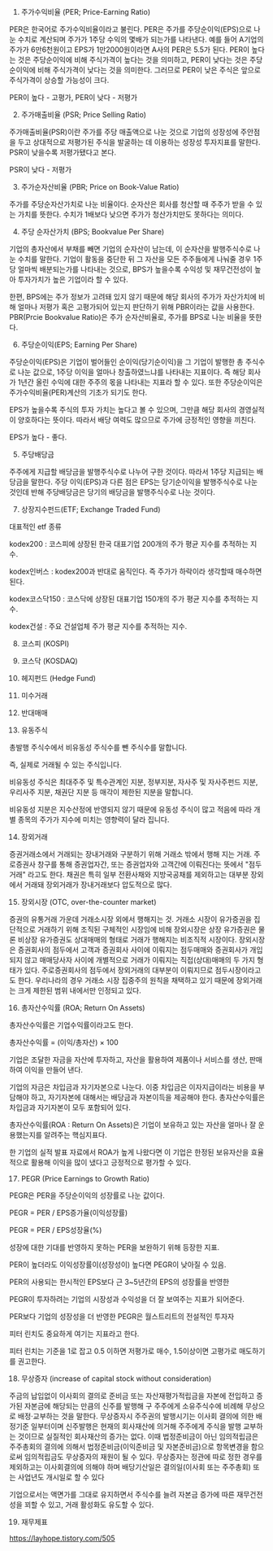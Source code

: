 1. 주가수익비율 (PER; Price-Earning Ratio)

PER은 한국어로 주가수익비율이라고 불린다. PER은 주가를 주당순이익(EPS)으로 나눈 수치로 계산되며 주가가 1주당 수익의 몇배가 되는가를 나타낸다. 예를 들어 A기업의 주가가 6만6천원이고 EPS가 1만2000원이라면 A사의 PER은 5.5가 된다. PER이 높다는 것은 주당순이익에 비해 주식가격이 높다는 것을 의미하고, PER이 낮다는 것은 주당순이익에 비해 주식가격이 낮다는 것을 의미한다. 그러므로 PER이 낮은 주식은 앞으로 주식가격이 상승할 가능성이 크다.

PER이 높다 - 고평가, PER이 낮다 - 저평가

2. 주가매출비율 (PSR; Price Selling Ratio) 

주가매출비율(PSR)이란 주가를 주당 매출액으로 나눈 것으로 기업의 성장성에 주안점을 두고 상대적으로 저평가된 주식을 발굴하는 데 이용하는 성장성 투자지표를 말한다. PSR이 낮을수록 저평가됐다고 본다.

PSR이 낮다 - 저평가

3. 주가순자산비율 (PBR; Price on Book-Value Ratio)

주가를 주당순자산가치로 나눈 비율이다. 순자산은 회사를 청산할 때 주주가 받을 수 있는 가치를 뜻한다. 수치가 1배보다 낮으면 주가가 청산가치만도 못하다는 의미다. 

4. 주당 순자산가치 (BPS; Bookvalue Per Share)

기업의 총자산에서 부채를 빼면 기업의 순자산이 남는데, 이 순자산을 발행주식수로 나눈 수치를 말한다.
기업이 활동을 중단한 뒤 그 자산을 모든 주주들에게 나눠줄 경우 1주당 얼마씩 배분되는가를 나타내는 것으로, BPS가 높을수록 수익성 및 재무건전성이 높아 투자가치가 높은 기업이라 할 수 있다.

한편, BPS에는 주가 정보가 고려돼 있지 않기 때문에 해당 회사의 주가가 자산가치에 비해 얼마나 저평가 혹은 고평가되어 있는지 판단하기 위해 PBR이라는 값을 사용한다. PBR(Prcie Bookvalue Ratio)은 주가 순자산비율로, 주가를 BPS로 나눈 비율을 뜻한다. 

6. 주당순이익(EPS; Earning Per Share)

주당순이익(EPS)은 기업이 벌어들인 순이익(당기순이익)을 그 기업이 발행한 총 주식수로 나눈 값으로, 1주당 이익을 얼마나 창출하였느냐를 나타내는 지표이다. 즉 해당 회사가 1년간 올린 수익에 대한 주주의 몫을 나타내는 지표라 할 수 있다. 또한 주당순이익은 주가수익비율(PER)계산의 기초가 되기도 한다.

EPS가 높을수록 주식의 투자 가치는 높다고 볼 수 있으며, 그만큼 해당 회사의 경영실적이 양호하다는 뜻이다. 따라서 배당 여력도 많으므로 주가에 긍정적인 영향을 끼친다.

EPS가 높다 - 좋다.

5. 주당배당금

주주에게 지급할 배당금을 발행주식수로 나누어 구한 것이다. 따라서 1주당 지급되는 배당금을 말한다. 주당 이익(EPS)과 다른 점은 EPS는 당기순이익을 발행주식수로 나눈 것인데 반해 주당배당금은 당기의 배당금을 발행주식수로 나눈 것이다.

7. 상장지수펀드(ETF; Exchange Traded Fund)

대표적인 etf 종류

kodex200 : 코스피에 상장된 한국 대표기업 200개의 주가 평균 지수를 추적하는 지수.

kodex인버스 : kodex200과 반대로 움직인다. 즉 주가가 하락이라 생각할때 매수하면 된다.

kodex코스닥150 : 코스닥에 상장된 대표기업 150개의 주가 평균 지수를 추적하는 지수. 

kodex건설 : 주요 건설업체 주가 평균 지수를 추적하는 지수.


8. 코스피 (KOSPI)

10. 코스닥 (KOSDAQ)

9. 헤지펀드 (Hedge Fund)

11. 미수거래

12. 반대매매

13. 유동주식

총발행 주식수에서 비유동성 주식수를 뺀 주식수를 말합니다.

즉, 실제로 거래될 수 있는 주식입니다.

비유동성 주식은 최대주주 및 특수관계인 지분, 정부지분, 자사주 및 자사주펀드 지분, 우리사주 지분, 채권단 지분 등 매각이 제한된 지분을 말합니다.

비유동성 지분은 지수산정에 반영되지 않기 때문에 유동성 주식이 많고 적음에 따라 개별 종목의 주가가 지수에 미치는 영향력이 달라 집니다.

14. 장외거래

증권거래소에서 거래되는 장내거래와 구분하기 위해 거래소 밖에서 행해 지는 거래. 주로증권사 창구를 통해 증권업자간, 또는 증권업자와 고객간에 이뤄진다는 뜻에서 "점두거래" 라고도 한다. 채권은 특히 일부 전환사채와 지방국공채를 제외하고는 대부분 장외에서 거래돼 장외거래가 장내거래보다 압도적으로 많다. 

15. 장외시장 (OTC, over-the-counter market) 

증권의 유통거래 가운데 거래소시장 외에서 행해지는 것. 거래소 시장이 유가증권을 집단적으로 거래하기 위해 조직된 구체적인 시장임에 비해 장외시장은 상장 유가증권은 물론 비상장 유가증권도 상대매매의 형태로 거래가 행해지는 비조직적 시장이다. 장외시장은 증권회사의 점두에서 고객과 증권회사 사이에 이뤄지는 점두매매와 증권회사가 개입되지 않고 매매당사자 사이에 개별적으로 거래가 이뤄지는 직접(상대)매매의 두 가지 형태가 있다. 주로증권회사의 점두에서 장외거래의 대부분이 이뤄지므로 점두시장이라고도 한다. 우리나라의 경우 거래소 시장 집중주의 원칙을 채택하고 있기 때문에 장외거래는 크게 제한된 범위 내에서만 인정되고 있다.  

16. 총자산수익률 (ROA; Return On Assets)

총자산수익률은 기업수익률이라고도 한다.

총자산수익률 = (이익/총자산) × 100

기업은 조달한 자금을 자산에 투자하고, 자산을 활용하여 제품이나 서비스를 생산, 판매하여 이익을 만들어 낸다.

기업의 자금은 차입금과 자기자본으로 나눈다. 이중 차입금은 이자지급이라는 비용을 부담해야 하고, 자기자본에 대해서는 배당금과 자본이득을 제공해야 한다. 총자산수익률은 차입금과 자기자본이 모두 포함되어 있다.


총자산수익률(ROA : Return On Assets)은 기업이 보유하고 있는 자산을 얼마나 잘 운용했는지를 알려주는 핵심지표다.

한 기업의 실적 발표 자료에서 ROA가 높게 나왔다면 이 기업은 한정된 보유자산을 효율적으로 활용해 이익을 많이 냈다고 긍정적으로 평가할 수 있다.

17. PEGR (Price Earnings to Growth Ratio)



PEGR은 PER을 주당순이익의 성장률로 나눈 값이다.

PEGR = PER / EPS증가율(이익성장률)

PEGR = PER / EPS성장율(%)



성장에 대한 기대를 반영하지 못하는 PER을 보완하기 위해 등장한 지표. 



PER이 높더라도 이익성장률이(성장성이) 높다면 PEGR이 낮아질 수 있음.



PER의 사용되는 한시적인 EPS보다 근 3~5년간의 EPS의 성장률을 반영한 

PEGR이 투자하려는 기업의 시장성과 수익성을 더 잘 보여주는 지표가 되어준다.



PER보다 기업의 성장성을 더 반영한 PEGR은 월스트리트의 전설적인 투자자 

피터 린치도 중요하게 여기는 지표라고 한다.



피터 린치는 기준을 1로 잡고 0.5 이하면 저평가로 매수, 1.5이상이면 고평가로 매도하기를 권고한다.

18. 무상증자 (increase of capital stock without consideration)

주금의 납입없이 이사회의 결의로 준비금 또는 자산재평가적립금을 자본에 전입하고 증가된 자본금에 해당되는 만큼의 신주를 발행해 구 주주에게 소유주식수에 비례해 무상으로 배정·교부하는 것을 말한다. 무상증자시 주주권의 발행시기는 이사회 결의에 의한 배정기준 일부터이며 신주발행은 현재의 회사재산에 의거해 주주에게 주식을 발행 교부하는 것이므로 실질적인 회사재산의 증가는 없다. 이때 법정준비금이 아닌 임의적립금은 주주총회의 결의에 의해서 법정준비금(이익준비금 및 자본준비금)으로 항목변경을 함으로써 임의적립금도 무상증자의 재원이 될 수 있다. 무상증자는 정관에 따로 정한 경우를 제외하고는 이사회결의에 의해야 하며 배당기산일은 결의일(이사회 또는 주주총회) 또는 사업년도 개시일로 할 수 있다

기업으로서는 액면가를 그대로 유지하면서 주식수를 늘려 자본금 증가에 따른 재무건전성을 꾀할 수 있고, 거래 활성화도 유도할 수 있다.

19. 재무제표 

https://layhope.tistory.com/505


